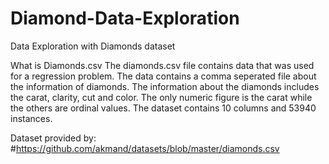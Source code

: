 # Diamond-Data-Exploration
Data Exploration with Diamonds dataset

What is Diamonds.csv 
The diamonds.csv file contains data that was used for a regression problem. The data contains a comma seperated file about the information of diamonds. 
The information about the diamonds includes the carat, clarity, cut and color. The only numeric figure is the carat while the others are ordinal values. 
The dataset contains 10 columns and 53940 instances. 

Dataset provided by: #https://github.com/akmand/datasets/blob/master/diamonds.csv


